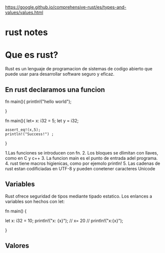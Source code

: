 https://google.github.io/comprehensive-rust/es/types-and-values/values.html

# rust notes
# Que es rust?
Rust es un lenguaje de programacion de sistemas de codigo abierto que puede usar para desarrollar software seguro y eficaz. 
## En rust declaramos una funcion 
fn main(){
 println!("hello world");

}

fn main(){
    let= x: i32 = 5;
    let y = i32;

    assert_eq!(x,5);
    println!("Success!") ; 
}

1.Las funciones se introducen con fn. 
2. Los bloques se dlimitan con llaves, como en C y c++ 
3. La funcion main es el punto de entrada adel programa. 
4. rust tiene macros higienicas, como por ejemolo println!
5. Las cadenas de rust estan codificiadas en UTF-8 y pueden conetener caracteres Unicode

## Variables

Rust ofrece seguridad de tipos mediante tipado estatico. Los enlances a variables son hechos con let: 

fn main() {

let x: i32 = 10;
println!("x: {x}");
// x= 20 
// println!("x:{x}");


}

## Valores 